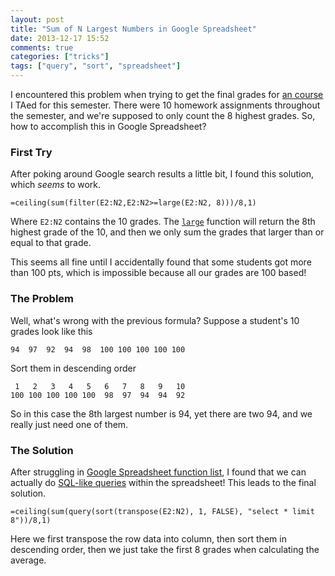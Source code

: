 ```yaml
---
layout: post
title: "Sum of N Largest Numbers in Google Spreadsheet"
date: 2013-12-17 15:52
comments: true
categories: ["tricks"]
tags: ["query", "sort", "spreadsheet"]
---
```


I encountered this problem when trying to get the final grades for 
[an course][241] I TAed for this semester. There were 10 homework assignments
throughout the semester, and we're supposed to only count the 8 highest grades. 
So, how to accomplish this in Google Spreadsheet?

<!--more-->

### First Try

After poking around Google search results a little bit, I found this solution,
which _seems_ to work.


```
=ceiling(sum(filter(E2:N2,E2:N2>=large(E2:N2, 8)))/8,1)
```

Where `E2:N2` contains the 10 grades. The [`large`][large] function will return
the 8th highest grade of the 10, and then we only sum the grades that larger
than or equal to that grade.

This seems all fine until I accidentally found that some students got more than
100 pts, which is impossible because all our grades are 100 based!

### The Problem

Well, what's wrong with the previous formula? Suppose a student's 10 grades look
like this

```
94  97  92  94  98  100 100 100 100 100
```

Sort them in descending order

```
 1   2   3   4   5   6   7   8   9   10
100 100 100 100 100  98  97  94  94  92
```

So in this case the 8th largest number is 94, yet there are two 94, and we
really just need one of them.


### The Solution

After struggling in [Google Spreadsheet function list][list], I found that we
can actually do [SQL-like queries][query] within the spreadsheet! This leads to
the final solution.


```
=ceiling(sum(query(sort(transpose(E2:N2), 1, FALSE), "select * limit 8"))/8,1)
```

Here we first transpose the row data into column, then sort them in descending
order, then we just take the first 8 grades when calculating the average.



[241]: http://www.cse.buffalo.edu/~bina/cse241/fall2013/index.html
[large]: https://support.google.com/drive/answer/3094008
[list]: https://support.google.com/drive/table/25273?hl=en
[query]: https://developers.google.com/chart/interactive/docs/querylanguage
